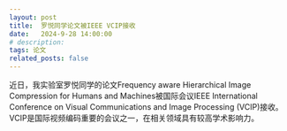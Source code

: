 ```yaml
---
layout: post
title:  罗悦同学论文被IEEE VCIP接收
date:   2024-9-28 14:00:00
# description:
tags: 论文
related_posts: false
---
```


近日，我实验室罗悦同学的论文Frequency aware Hierarchical Image Compression for Humans and Machines被国际会议IEEE International Conference on Visual Communications and Image Processing (VCIP)接收。VCIP是国际视频编码重要的会议之一，在相关领域具有较高学术影响力。
